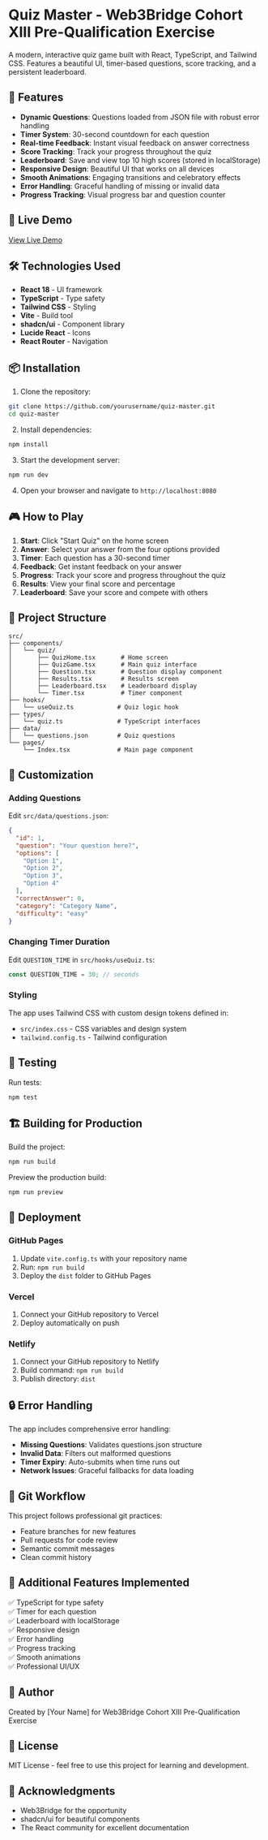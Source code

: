 # Quiz Master - Web3Bridge Cohort XIII Pre-Qualification Exercise

A modern, interactive quiz game built with React, TypeScript, and Tailwind CSS. Features a beautiful UI, timer-based questions, score tracking, and a persistent leaderboard.

## 🎯 Features

- **Dynamic Questions**: Questions loaded from JSON file with robust error handling
- **Timer System**: 30-second countdown for each question
- **Real-time Feedback**: Instant visual feedback on answer correctness
- **Score Tracking**: Track your progress throughout the quiz
- **Leaderboard**: Save and view top 10 high scores (stored in localStorage)
- **Responsive Design**: Beautiful UI that works on all devices
- **Smooth Animations**: Engaging transitions and celebratory effects
- **Error Handling**: Graceful handling of missing or invalid data
- **Progress Tracking**: Visual progress bar and question counter

## 🚀 Live Demo

[View Live Demo](https://your-demo-link-here.vercel.app)

## 🛠️ Technologies Used

- **React 18** - UI framework
- **TypeScript** - Type safety
- **Tailwind CSS** - Styling
- **Vite** - Build tool
- **shadcn/ui** - Component library
- **Lucide React** - Icons
- **React Router** - Navigation

## 📦 Installation

1. Clone the repository:
```bash
git clone https://github.com/yourusername/quiz-master.git
cd quiz-master
```

2. Install dependencies:
```bash
npm install
```

3. Start the development server:
```bash
npm run dev
```

4. Open your browser and navigate to `http://localhost:8080`

## 🎮 How to Play

1. **Start**: Click "Start Quiz" on the home screen
2. **Answer**: Select your answer from the four options provided
3. **Timer**: Each question has a 30-second timer
4. **Feedback**: Get instant feedback on your answer
5. **Progress**: Track your score and progress throughout the quiz
6. **Results**: View your final score and percentage
7. **Leaderboard**: Save your score and compete with others

## 📁 Project Structure

```
src/
├── components/
│   └── quiz/
│       ├── QuizHome.tsx       # Home screen
│       ├── QuizGame.tsx       # Main quiz interface
│       ├── Question.tsx       # Question display component
│       ├── Results.tsx        # Results screen
│       ├── Leaderboard.tsx    # Leaderboard display
│       └── Timer.tsx          # Timer component
├── hooks/
│   └── useQuiz.ts            # Quiz logic hook
├── types/
│   └── quiz.ts               # TypeScript interfaces
├── data/
│   └── questions.json        # Quiz questions
└── pages/
    └── Index.tsx             # Main page component
```

## 🎨 Customization

### Adding Questions

Edit `src/data/questions.json`:

```json
{
  "id": 1,
  "question": "Your question here?",
  "options": [
    "Option 1",
    "Option 2",
    "Option 3",
    "Option 4"
  ],
  "correctAnswer": 0,
  "category": "Category Name",
  "difficulty": "easy"
}
```

### Changing Timer Duration

Edit `QUESTION_TIME` in `src/hooks/useQuiz.ts`:

```typescript
const QUESTION_TIME = 30; // seconds
```

### Styling

The app uses Tailwind CSS with custom design tokens defined in:
- `src/index.css` - CSS variables and design system
- `tailwind.config.ts` - Tailwind configuration

## 🧪 Testing

Run tests:
```bash
npm test
```

## 🏗️ Building for Production

Build the project:
```bash
npm run build
```

Preview the production build:
```bash
npm run preview
```

## 🚀 Deployment

### GitHub Pages

1. Update `vite.config.ts` with your repository name
2. Run: `npm run build`
3. Deploy the `dist` folder to GitHub Pages

### Vercel

1. Connect your GitHub repository to Vercel
2. Deploy automatically on push

### Netlify

1. Connect your GitHub repository to Netlify
2. Build command: `npm run build`
3. Publish directory: `dist`

## 🔒 Error Handling

The app includes comprehensive error handling:

- **Missing Questions**: Validates questions.json structure
- **Invalid Data**: Filters out malformed questions
- **Timer Expiry**: Auto-submits when time runs out
- **Network Issues**: Graceful fallbacks for data loading

## 🤝 Git Workflow

This project follows professional git practices:

- Feature branches for new features
- Pull requests for code review
- Semantic commit messages
- Clean commit history

## 📝 Additional Features Implemented

✅ TypeScript for type safety  
✅ Timer for each question  
✅ Leaderboard with localStorage  
✅ Responsive design  
✅ Error handling  
✅ Progress tracking  
✅ Smooth animations  
✅ Professional UI/UX  

## 👤 Author

Created by [Your Name] for Web3Bridge Cohort XIII Pre-Qualification Exercise

## 📄 License

MIT License - feel free to use this project for learning and development.

## 🙏 Acknowledgments

- Web3Bridge for the opportunity
- shadcn/ui for beautiful components
- The React community for excellent documentation
